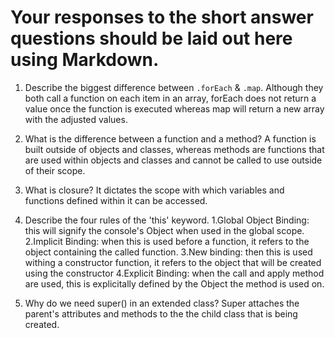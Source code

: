 # Your responses to the short answer questions should be laid out here using Markdown.
1. Describe the biggest difference between `.forEach` & `.map`.
Although they both call a function on each item in an array, forEach does not return a value once the function is executed whereas map will return a new array with the adjusted values.

2. What is the difference between a function and a method?
A function is built outside of objects and classes, whereas methods are functions that are used within objects and classes and cannot be called to use outside of their scope.

3. What is closure?
It dictates the scope with which variables and functions defined within it can be accessed.

4. Describe the four rules of the 'this' keyword.
1.Global Object Binding: this will signify the console's Object when used in the global scope.
2.Implicit Binding: when this is used before a function, it refers to the object containing the called function.
3.New binding: then this is used withing a constructor function, it refers to the object that will be created using the constructor
4.Explicit Binding: when the call and apply method are used, this is explicitally defined by the Object the method is used on.

5. Why do we need super() in an extended class?
Super attaches the parent's attributes and methods to the the child class that is being created.
